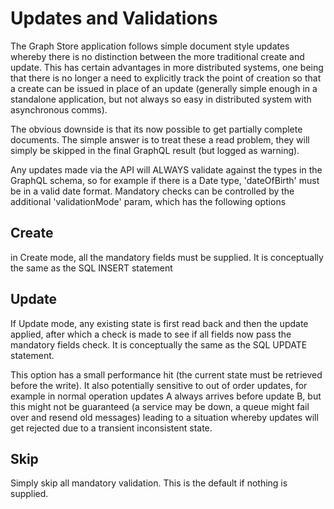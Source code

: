 # Updates and Validations 

The Graph Store application follows simple document style updates whereby there is no distinction 
between the more traditional create and update. This has certain advantages in more distributed systems,
one being that there is no longer a need to explicitly track the point of creation so that a create 
can be issued in place of an update (generally simple enough in a standalone application, but not 
always so easy in distributed system with asynchronous comms). 

The obvious downside is that its now possible to get partially complete documents. The simple answer is 
to treat these a read problem, they will simply be skipped in the final GraphQL result
 (but logged as warning). 

Any updates made via the API will ALWAYS validate against the types in the GraphQL schema, so for example 
if there is a Date type, 'dateOfBirth' must be in a valid date format. Mandatory checks can be controlled 
by the additional 'validationMode' param, which has the following options

## Create 

in Create mode, all the mandatory fields must be supplied. It is conceptually the same as 
the SQL INSERT statement

## Update

If Update mode, any existing state is first read back and then the update applied, after which 
a check is made to see if all fields now pass the mandatory fields check. It is conceptually the same as 
the SQL UPDATE statement. 

This option has a small performance hit (the current state must be retrieved before the write). 
It also potentially sensitive to out of order updates, for example in normal operation updates A always arrives
before update B, but this might not be guaranteed (a service may be down, a queue might fail over 
and resend old messages) leading to a situation whereby updates will get rejected due to a transient 
 inconsistent state. 

## Skip 

Simply skip all mandatory validation. This is the default if nothing is supplied.  